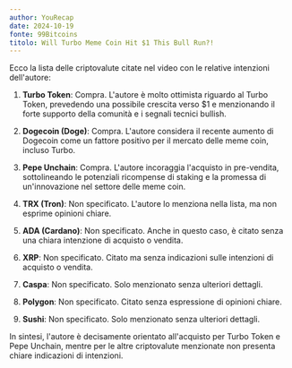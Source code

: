 ```yaml
---
author: YouRecap
date: 2024-10-19
fonte: 99Bitcoins
titolo: Will Turbo Meme Coin Hit $1 This Bull Run?!
---
```


Ecco la lista delle criptovalute citate nel video con le relative intenzioni dell'autore:

1. **Turbo Token**: Compra. L'autore è molto ottimista riguardo al Turbo Token, prevedendo una possibile crescita verso $1 e menzionando il forte supporto della comunità e i segnali tecnici bullish.

2. **Dogecoin (Doge)**: Compra. L'autore considera il recente aumento di Dogecoin come un fattore positivo per il mercato delle meme coin, incluso Turbo.

3. **Pepe Unchain**: Compra. L'autore incoraggia l'acquisto in pre-vendita, sottolineando le potenziali ricompense di staking e la promessa di un'innovazione nel settore delle meme coin.

4. **TRX (Tron)**: Non specificato. L'autore lo menziona nella lista, ma non esprime opinioni chiare.

5. **ADA (Cardano)**: Non specificato. Anche in questo caso, è citato senza una chiara intenzione di acquisto o vendita.

6. **XRP**: Non specificato. Citato ma senza indicazioni sulle intenzioni di acquisto o vendita.

7. **Caspa**: Non specificato. Solo menzionato senza ulteriori dettagli.

8. **Polygon**: Non specificato. Citato senza espressione di opinioni chiare.

9. **Sushi**: Non specificato. Solo menzionato senza ulteriori dettagli.

In sintesi, l'autore è decisamente orientato all'acquisto per Turbo Token e Pepe Unchain, mentre per le altre criptovalute menzionate non presenta chiare indicazioni di intenzioni.

